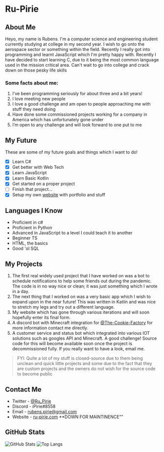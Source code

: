 # Ru-Pirie

## About Me
Heyo, my name is Rubens. I'm a computer science and engineering student currently studying at college in my second year. I wish to go onto the aerospace sector or something within the field. Recently I really got into programming and learnt JavaScript which I'm pretty happy with. Recently I have decided to start learning C, due to it being the most common language used in the mission critical area. Can't wait to go into college and crack down on those pesky life skills

### Some facts about me:
1. I've been programming seriously for about three and a bit years!
2. I love meeting new people
3. I love a good challenge and am open to people approaching me with stuff they need doing
4. Have done some commissioned projects working for a company in America which has unfortunately gone under
5. I’m open to any challenge and will look forward to one put to me

## My Future
These are some of my future goals and things which I want to do!
- [x] Learn C#
- [x] Get better with Web Tech
- [x] Learn JavaScript
- [x] Learn Basic Kotlin
- [x] Get started on a proper project
- [ ] Finish that project...
- [x] Setup my own [website](https://ru-pirie.com) with portfolio and stuff

## Languages I Know
 - Proficient in c#
 - Proficient in Python
 - Advanced in JavaScript to a level I could teach it to another
 - Beginner TS
 - HTML, the basics
 - Good 'ol SQL

## My Projects
1. The first real widely used project that I have worked on was a bot to schedule notifications to help some friends out during the pandemic. The code is in no way nice or clean; it was just something which I wrote in a day.
2. The next thing that I worked on was a very basic app which I wish to expand upon in the near future! This was written in Katlin and was nice to stretch my legs and try out a different language.
3. My website which has gone through various iterations and will soon hopefully enter its final form.
4. A discord bot with Minecraft integration for [@The-Cookie-Factory](https://github.com/The-Cookie-Factory) for more information contact me directly.
5. A customer service and status bot which integrated into various IOT solutions such as googles API and Minecraft. A good challenge! Source code for this will become available soon once the project is decommissioned fully. If you really want to have a look, email me.
> FYI: Quite a lot of my stuff is closed-source due to them being unclean and quick little projects and some due to the fact that they are custom projects and the owners do not wish for the source code to become public

## Contact Me
- Twitter - [@Ru_Pirie](https://twitter.com/Ru_Pirie)
- Discord - iPirie#8558
- Email - rubens.pirie@gmail.com
- Website - [ru-pirie.com](https://ru-pirie.com) **DOWN FOR MAINTINENCE""

## GitHub Stats
![GitHub Stats](https://github-readme-stats.vercel.app/api?username=ru-pirie&count_private=true&show_icons=true&theme=dark&include_all_commits=true)
![Top Langs](https://github-readme-stats.vercel.app/api/top-langs/?username=ru-pirie&theme=dark&layout=compact&langs_count=10&count_private=true)
